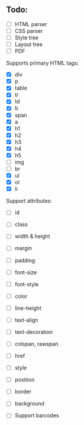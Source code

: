 ## Todo:

- [ ] HTML parser
- [ ] CSS parser
- [ ] Style tree
- [ ] Layout tree
- [ ] PDF

Supports primary HTML tags:

- [x] div
- [x] p
- [x] table
- [x] tr
- [x] td
- [x] b
- [x] span
- [x] a
- [x] h1
- [x] h2
- [x] h3
- [x] h4
- [x] h5
- [ ] img
- [ ] br
- [x] ul
- [x] ol
- [x] li

Support attributes:

- [ ] id
- [ ] class
- [ ] width & height
- [ ] margin
- [ ] padding
- [ ] font-size
- [ ] font-style
- [ ] color
- [ ] line-height
- [ ] text-align
- [ ] text-decoration
- [ ] colspan, rawspan
- [ ] href
- [ ] style
- [ ] position
- [ ] border
- [ ] background

- [ ] Support barcodes


